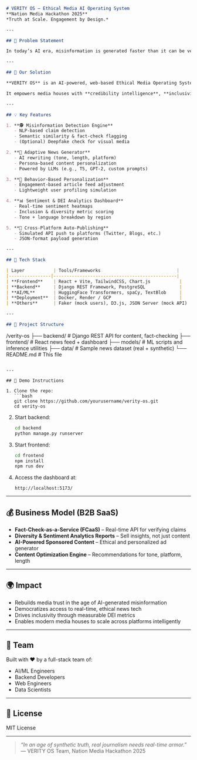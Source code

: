 ```markdown
# VERITY OS — Ethical Media AI Operating System  
**Nation Media Hackathon 2025**  
*Truth at Scale. Engagement by Design.*

---

## 🧠 Problem Statement

In today’s AI era, misinformation is generated faster than it can be verified. Deepfakes, synthetic articles, and hyper-targeted propaganda are eroding public trust in media. Meanwhile, traditional newsrooms struggle to engage diverse, modern audiences across fragmented platforms.

---

## 🎯 Our Solution

**VERITY OS** is an AI-powered, web-based Ethical Media Operating System designed to detect misinformation in real-time, generate adaptive news content, and deploy immersive, personalized media across platforms.

It empowers media houses with **credibility intelligence**, **inclusivity analytics**, and **automated publishing**—bridging journalistic ethics with digital innovation.

---

## 💡 Key Features

1. **🕵️ Misinformation Detection Engine**  
   - NLP-based claim detection  
   - Semantic similarity & fact-check flagging  
   - (Optional) Deepfake check for visual media

2. **📝 Adaptive News Generator**  
   - AI rewriting (tone, length, platform)  
   - Persona-based content personalization  
   - Powered by LLMs (e.g., T5, GPT-2, custom prompts)

3. **🧠 Behavior-Based Personalization**  
   - Engagement-based article feed adjustment  
   - Lightweight user profiling simulation  

4. **📊 Sentiment & DEI Analytics Dashboard**  
   - Real-time sentiment heatmaps  
   - Inclusion & diversity metric scoring  
   - Tone + language breakdown by region

5. **🚀 Cross-Platform Auto-Publishing**  
   - Simulated API push to platforms (Twitter, Blogs, etc.)  
   - JSON-format payload generation

---

## 🧱 Tech Stack

| Layer           | Tools/Frameworks                             |
|----------------|-----------------------------------------------|
| **Frontend**    | React + Vite, TailwindCSS, Chart.js           |
| **Backend**     | Django REST Framework, PostgreSQL             |
| **AI/ML**       | HuggingFace Transformers, spaCy, TextBlob     |
| **Deployment**  | Docker, Render / GCP                          |
| **Others**      | Faker (mock users), D3.js, JSON Server (mock API)

---

## 📂 Project Structure

```

/verity-os
├── backend/              # Django REST API for content, fact-checking
├── frontend/             # React news feed + dashboard
├── models/               # ML scripts and inference utilities
├── data/                 # Sample news dataset (real + synthetic)
└── README.md             # This file

````

---

## 🧪 Demo Instructions

1. Clone the repo:
   ```bash
   git clone https://github.com/yourusername/verity-os.git
   cd verity-os
````

2. Start backend:

   ```bash
   cd backend
   python manage.py runserver
   ```

3. Start frontend:

   ```bash
   cd frontend
   npm install
   npm run dev
   ```

4. Access the dashboard at:

   ```
   http://localhost:5173/
   ```

---

## 💰 Business Model (B2B SaaS)

* **Fact-Check-as-a-Service (FCaaS)** – Real-time API for verifying claims
* **Diversity & Sentiment Analytics Reports** – Sell insights, not just content
* **AI-Powered Sponsored Content** – Ethical and personalized ad generator
* **Content Optimization Engine** – Recommendations for tone, platform, length

---

## 🌍 Impact

* Rebuilds media trust in the age of AI-generated misinformation
* Democratizes access to real-time, ethical news tech
* Drives inclusivity through measurable DEI metrics
* Enables modern media houses to scale across platforms intelligently

---

## 👥 Team

Built with ❤️ by a full-stack team of:

* AI/ML Engineers
* Backend Developers
* Web Engineers
* Data Scientists

---

## 📜 License

MIT License

---

> *“In an age of synthetic truth, real journalism needs real-time armor.”*
> — VERITY OS Team, Nation Media Hackathon 2025
